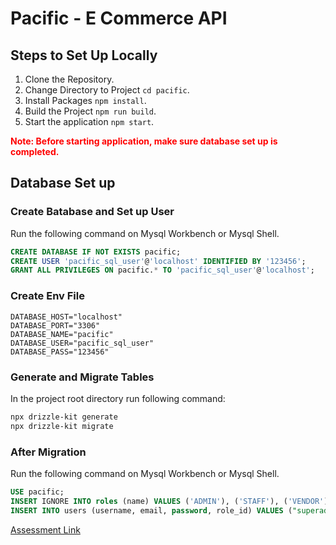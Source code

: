 # Pacific - E Commerce API

## Steps to Set Up Locally

1. Clone the Repository.
2. Change Directory to Project `cd pacific`.
3. Install Packages `npm install`.
4. Build the Project `npm run build`.
5. Start the application `npm start`.

<span style="color:red">**Note: Before starting application, make sure database set up is completed.**</span>

## Database Set up

### Create Batabase and Set up User

Run the following command on Mysql Workbench or Mysql Shell.

```sql
CREATE DATABASE IF NOT EXISTS pacific;
CREATE USER 'pacific_sql_user'@'localhost' IDENTIFIED BY '123456';
GRANT ALL PRIVILEGES ON pacific.* TO 'pacific_sql_user'@'localhost';
```

### Create Env File

```env
DATABASE_HOST="localhost"
DATABASE_PORT="3306"
DATABASE_NAME="pacific"
DATABASE_USER="pacific_sql_user"
DATABASE_PASS="123456"
```

### Generate and Migrate Tables

In the project root directory run following command:

```bash
npx drizzle-kit generate
npx drizzle-kit migrate
```

### After Migration

Run the following command on Mysql Workbench or Mysql Shell.

```sql
USE pacific;
INSERT IGNORE INTO roles (name) VALUES ('ADMIN'), ('STAFF'), ('VENDOR'), ('USER');
INSERT INTO users (username, email, password, role_id) VALUES ("superadmin", "admin@pacific.com", "Admin@123", (SELECT id FROM roles WHERE name="ADMIN"));
```

[Assessment Link](https://workdrive.zohopublic.in/external/62c8876bc4894fe2f4dc8862c021bbb86bd1a6db08765d518926ef7d80cb82a3?layout=list)

